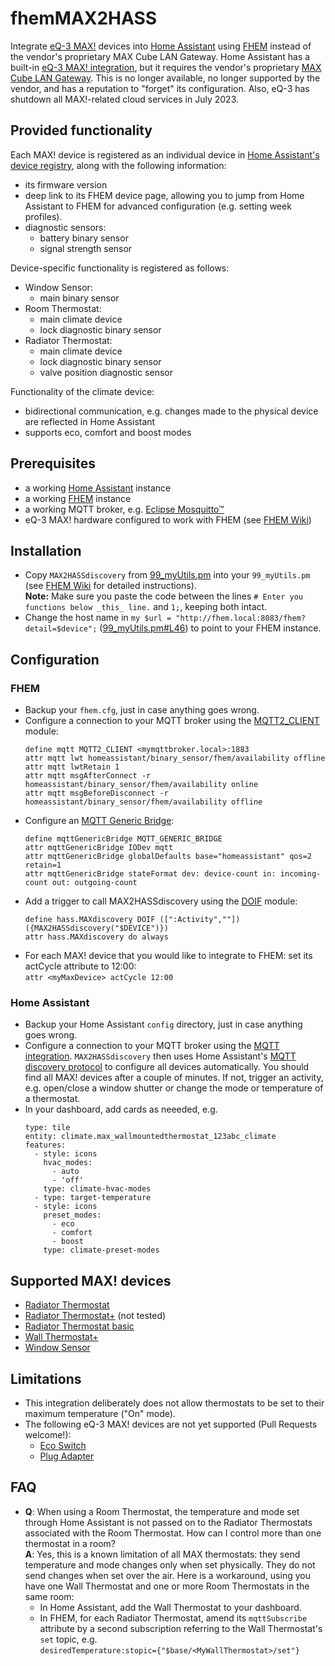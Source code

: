 # fhemMAX2HASS
Integrate [eQ-3 MAX!](https://www.eq-3.de/produkte/max.html) devices into [Home Assistant](https://www.home-assistant.io/) using [FHEM](https://fhem.de/) instead of the vendor's proprietary MAX Cube LAN Gateway.
Home Assistant has a built-in [eQ-3 MAX! integration](https://www.home-assistant.io/integrations/maxcube/), but it requires the vendor's proprietary [MAX Cube LAN Gateway](https://www.eq-3.de/produkte/max/detail/bc-lgw-o-tw.html). This is no longer available, no longer supported by the vendor, and has a reputation to "forget" its configuration. Also, eQ-3 has shutdown all MAX!-related cloud services in July 2023.

## Provided functionality
Each MAX! device is registered as an individual device in [Home Assistant's device registry](https://developers.home-assistant.io/docs/device_registry_index/), along with the following information:
* its firmware version
* deep link to its FHEM device page, allowing you to jump from Home Assistant to FHEM for advanced configuration (e.g. setting week profiles).
* diagnostic sensors:
  * battery binary sensor
  * signal strength sensor

Device-specific functionality is registered as follows:
* Window Sensor:
  * main binary sensor
* Room Thermostat:
  * main climate device
  * lock diagnostic binary sensor
* Radiator Thermostat:
  * main climate device
  * lock diagnostic binary sensor
  * valve position diagnostic sensor

Functionality of the climate device:
* bidirectional communication, e.g. changes made to the physical device are reflected in Home Assistant
* supports eco, comfort and boost modes

## Prerequisites
* a working [Home Assistant](https://www.home-assistant.io/) instance
* a working [FHEM](https://fhem.de/) instance
* a working MQTT broker, e.g. [Eclipse Mosquitto™](https://mosquitto.org/)
* eQ-3 MAX! hardware configured to work with FHEM (see [FHEM Wiki](https://wiki.fhem.de/wiki/MAX))

## Installation
* Copy `MAX2HASSdiscovery` from [99_myUtils.pm](99_myUtils.pm) into your `99_myUtils.pm` (see [FHEM Wiki](https://wiki.fhem.de/wiki/99_myUtils_anlegen) for detailed instructions).  
  **Note:** Make sure you paste the code between the lines `# Enter you functions below _this_ line.` and `1;`, keeping both intact.
* Change the host name in `my $url = "http://fhem.local:8083/fhem?detail=$device";` ([99_myUtils.pm#L46](99_myUtils.pm#L46)) to point to your FHEM instance.

## Configuration

### FHEM
* Backup your `fhem.cfg`, just in case anything goes wrong.
* Configure a connection to your MQTT broker using the [MQTT2_CLIENT](https://fhem.de/commandref.html#MQTT2_CLIENT) module:  
  ```
  define mqtt MQTT2_CLIENT <mymqttbroker.local>:1883
  attr mqtt lwt homeassistant/binary_sensor/fhem/availability offline
  attr mqtt lwtRetain 1
  attr mqtt msgAfterConnect -r homeassistant/binary_sensor/fhem/availability online
  attr mqtt msgBeforeDisconnect -r homeassistant/binary_sensor/fhem/availability offline
  ```
* Configure an [MQTT Generic Bridge](https://commandref.fhem.de/commandref.html#MQTT_GENERIC_BRIDGE):  
  ```
  define mqttGenericBridge MQTT_GENERIC_BRIDGE
  attr mqttGenericBridge IODev mqtt
  attr mqttGenericBridge globalDefaults base="homeassistant" qos=2 retain=1
  attr mqttGenericBridge stateFormat dev: device-count in: incoming-count out: outgoing-count
  ```
* Add a trigger to call MAX2HASSdiscovery using the [DOIF](https://commandref.fhem.de/commandref.html#DOIF) module:  
  ```
  define hass.MAXdiscovery DOIF ([":Activity",""]) ({MAX2HASSdiscovery("$DEVICE")})
  attr hass.MAXdiscovery do always
  ```
* For each MAX! device that you would like to integrate to FHEM: set its actCycle attribute to 12:00:  
  `attr <myMaxDevice> actCycle 12:00`

### Home Assistant
* Backup your Home Assistant `config` directory, just in case anything goes wrong.
* Configure a connection to your MQTT broker using the [MQTT integration](https://www.home-assistant.io/integrations/mqtt/).
  `MAX2HASSdiscovery` then uses Home Assistant's [MQTT discovery protocol](https://www.home-assistant.io/integrations/mqtt/#mqtt-discovery) to configure all devices automatically. You should find all MAX! devices after a couple of minutes. If not, trigger an activity, e.g. open/close a window shutter or change the mode or temperature of a thermostat.
* In your dashboard, add cards as neeeded, e.g.
  ```
  type: tile
  entity: climate.max_wallmountedthermostat_123abc_climate
  features:
    - style: icons
      hvac_modes:
        - auto
        - 'off'
      type: climate-hvac-modes
    - type: target-temperature
    - style: icons
      preset_modes:
        - eco
        - comfort
        - boost
      type: climate-preset-modes

## Supported MAX! devices
* [Radiator Thermostat](https://www.eq-3.de/Downloads/eq3/downloads_produktkatalog/max/bda_portal/BC-RT-TRX-CyG-3_UM_EN.pdf)
* [Radiator Thermostat+](https://www.eq-3.de/Downloads/eq3/downloads_produktkatalog/max/bda_portal/BC-RT-TRX-CyG-4_UM_EN.pdf) (not tested)
* [Radiator Thermostat basic](https://www.eq-3.de/Downloads/eq3/downloads_produktkatalog/max/bda_portal/BC-RT-TRX-CyN_UM_EN.pdf)
* [Wall Thermostat+](https://www.eq-3.de/Downloads/eq3/downloads_produktkatalog/max/bda_portal/BC-TC-C-WM-4_UM_EN.pdf)
* [Window Sensor](https://www.eq-3.de/Downloads/eq3/downloads_produktkatalog/max/bda_portal/BC-SC-Rd-WM-2_UM_EN.pdf)

## Limitations
* This integration deliberately does not allow thermostats to be set to their maximum temperature ("On" mode).
* The following eQ-3 MAX! devices are not yet supported (Pull Requests welcome!):
  * [Eco Switch](https://www.eq-3.de/produkte/max/detail/bc-pb-2-wm.html)
  * [Plug Adapter](https://www.eq-3.de/Downloads/eq3/downloads_produktkatalog/max/bda/BC-TS-Sw-Pl_UM_GE_eQ-3_130415.pdf)

## FAQ
* **Q**: When using a Room Thermostat, the temperature and mode set through Home Assistant is not passed on to the Radiator Thermostats associated with the Room Thermostat. How can I control more than one thermostat in a room?  
  **A**: Yes, this is a known limitation of all MAX thermostats: they send temperature and mode changes only when set physically. They do not send changes when set over the air.
  Here is a workaround, using you have one Wall Thermostat and one or more Room Thermostats in the same room:
    * In Home Assistant, add the Wall Thermostat to your dashboard.
    * In FHEM, for each Radiator Thermostat, amend its `mqttSubscribe` attribute by a second subscription referring to the Wall Thermostat's `set` topic, e.g.  
      `desiredTemperature:stopic={"$base/<MyWallThermostat>/set"}`
